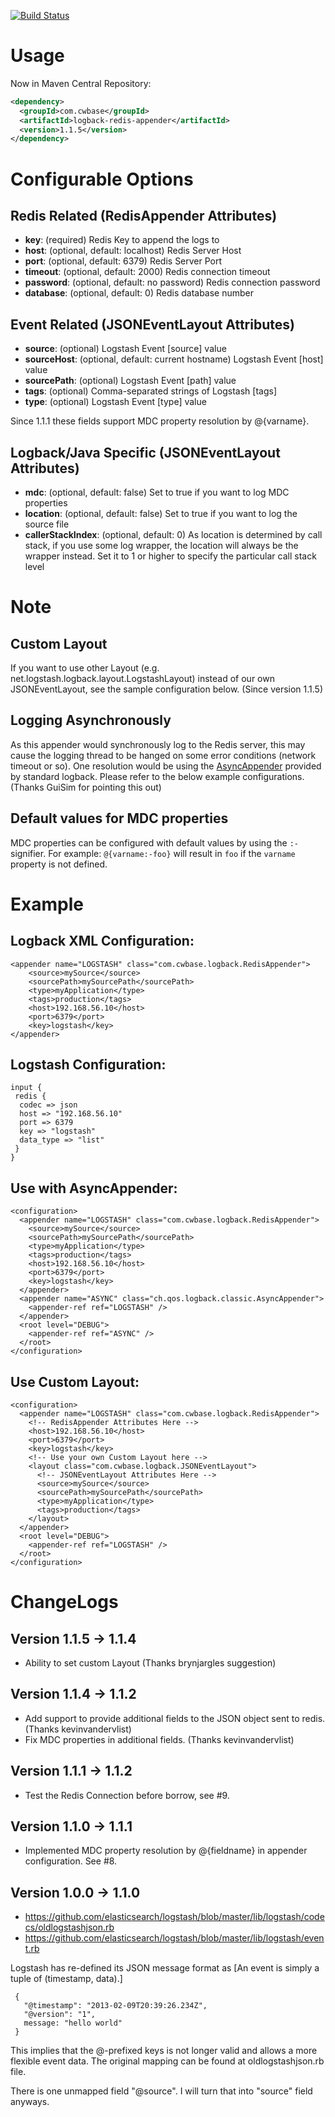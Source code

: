 
[![Build Status](https://travis-ci.org/kmtong/logback-redis-appender.png?branch=master)](https://travis-ci.org/kmtong/logback-redis-appender)

# Usage

Now in Maven Central Repository:

```xml
<dependency>
  <groupId>com.cwbase</groupId>
  <artifactId>logback-redis-appender</artifactId>
  <version>1.1.5</version>
</dependency>
```

# Configurable Options

## Redis Related (RedisAppender Attributes)

* **key**: (required) Redis Key to append the logs to
* **host**: (optional, default: localhost) Redis Server Host 
* **port**: (optional, default: 6379) Redis Server Port 
* **timeout**: (optional, default: 2000) Redis connection timeout 
* **password**: (optional, default: no password) Redis connection password 
* **database**: (optional, default: 0) Redis database number 

## Event Related (JSONEventLayout Attributes)

* **source**: (optional) Logstash Event [source] value
* **sourceHost**: (optional, default: current hostname) Logstash Event [host] value 
* **sourcePath**: (optional) Logstash Event [path] value
* **tags**: (optional) Comma-separated strings of Logstash [tags]
* **type**: (optional) Logstash Event [type] value

Since 1.1.1 these fields support MDC property resolution by @{varname}.

## Logback/Java Specific (JSONEventLayout Attributes)

* **mdc**: (optional, default: false) Set to true if you want to log MDC properties 
* **location**: (optional, default: false) Set to true if you want to log the source file 
* **callerStackIndex**: (optional, default: 0) As location is determined by call stack, if you use some
  log wrapper, the location will always be the wrapper instead. 
  Set it to 1 or higher to specify the particular call stack level 

# Note
## Custom Layout

If you want to use other Layout (e.g. net.logstash.logback.layout.LogstashLayout) instead of our
own JSONEventLayout, see the sample configuration below.  (Since version 1.1.5)

## Logging Asynchronously

As this appender would synchronously log to the Redis server, this may cause the logging thread
to be hanged on some error conditions (network timeout or so).  One resolution would be using the 
[AsyncAppender](http://logback.qos.ch/manual/appenders.html#AsyncAppender) provided by standard 
logback. Please refer to the below example configurations.
(Thanks GuiSim for pointing this out) 

## Default values for MDC properties
MDC properties can be configured with default values by using the `:-` signifier. For example: `@{varname:-foo}` will result in `foo` if the `varname` property is not defined.

# Example

## Logback XML Configuration:

    <appender name="LOGSTASH" class="com.cwbase.logback.RedisAppender">
        <source>mySource</source>
        <sourcePath>mySourcePath</sourcePath>
        <type>myApplication</type>
        <tags>production</tags>
        <host>192.168.56.10</host>
        <port>6379</port>
        <key>logstash</key>
    </appender>

## Logstash Configuration:

    input {
     redis {
      codec => json
      host => "192.168.56.10"
      port => 6379
      key => "logstash"
      data_type => "list"
     }
    }

## Use with AsyncAppender:

    <configuration>
      <appender name="LOGSTASH" class="com.cwbase.logback.RedisAppender">
        <source>mySource</source>
        <sourcePath>mySourcePath</sourcePath>
        <type>myApplication</type>
        <tags>production</tags>
        <host>192.168.56.10</host>
        <port>6379</port>
        <key>logstash</key>
      </appender>
      <appender name="ASYNC" class="ch.qos.logback.classic.AsyncAppender">
        <appender-ref ref="LOGSTASH" />
      </appender>
      <root level="DEBUG">
        <appender-ref ref="ASYNC" />
      </root>
    </configuration>

## Use Custom Layout:

    <configuration>
	  <appender name="LOGSTASH" class="com.cwbase.logback.RedisAppender">
	    <!-- RedisAppender Attributes Here -->
        <host>192.168.56.10</host>
        <port>6379</port>
        <key>logstash</key>
        <!-- Use your own Custom Layout here -->
		<layout class="com.cwbase.logback.JSONEventLayout">
	      <!-- JSONEventLayout Attributes Here -->
          <source>mySource</source>
          <sourcePath>mySourcePath</sourcePath>
          <type>myApplication</type>
          <tags>production</tags>
		</layout>
	  </appender>
      <root level="DEBUG">
        <appender-ref ref="LOGSTASH" />
      </root>
    </configuration>

# ChangeLogs

## Version 1.1.5 -> 1.1.4

* Ability to set custom Layout (Thanks brynjargles suggestion)

## Version 1.1.4 -> 1.1.2

* Add support to provide additional fields to the JSON object sent to redis. (Thanks kevinvandervlist)
* Fix MDC properties in additional fields. (Thanks kevinvandervlist)

## Version 1.1.1 -> 1.1.2

* Test the Redis Connection before borrow, see #9.

## Version 1.1.0 -> 1.1.1

* Implemented MDC property resolution by @{fieldname} in appender configuration.  See #8.

## Version 1.0.0 -> 1.1.0

* https://github.com/elasticsearch/logstash/blob/master/lib/logstash/codecs/oldlogstashjson.rb
* https://github.com/elasticsearch/logstash/blob/master/lib/logstash/event.rb

Logstash has re-defined its JSON message format as
[An event is simply a tuple of (timestamp, data).] 

     {
       "@timestamp": "2013-02-09T20:39:26.234Z",
       "@version": "1",
       message: "hello world"
     }

This implies that the @-prefixed keys is not longer valid and allows a more flexible event data.
The original mapping can be found at oldlogstashjson.rb file.

There is one unmapped field "@source".  I will turn that into "source" field anyways.


